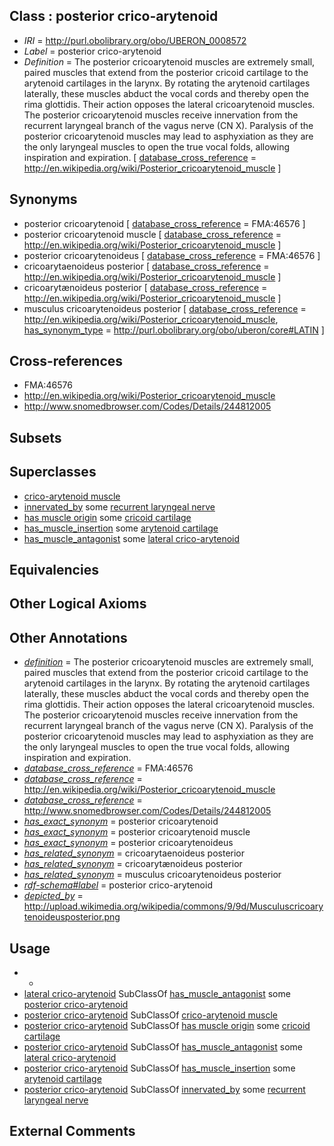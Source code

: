 
## Class : posterior crico-arytenoid

 * *IRI* = http://purl.obolibrary.org/obo/UBERON_0008572
 * *Label* = posterior crico-arytenoid
 * *Definition* = The posterior cricoarytenoid muscles are extremely small, paired muscles that extend from the posterior cricoid cartilage to the arytenoid cartilages in the larynx. By rotating the arytenoid cartilages laterally, these muscles abduct the vocal cords and thereby open the rima glottidis. Their action opposes the lateral cricoarytenoid muscles. The posterior cricoarytenoid muscles receive innervation from the recurrent laryngeal branch of the vagus nerve (CN X). Paralysis of the posterior cricoarytenoid muscles may lead to asphyxiation as they are the only laryngeal muscles to open the true vocal folds, allowing inspiration and expiration. [ [database_cross_reference](../../ef/oboInOwl#hasDbXref.md) = http://en.wikipedia.org/wiki/Posterior_cricoarytenoid_muscle ]

## Synonyms

 * posterior cricoarytenoid [ [database_cross_reference](../../ef/oboInOwl#hasDbXref.md) = FMA:46576 ]
 * posterior cricoarytenoid muscle [ [database_cross_reference](../../ef/oboInOwl#hasDbXref.md) = http://en.wikipedia.org/wiki/Posterior_cricoarytenoid_muscle ]
 * posterior cricoarytenoideus [ [database_cross_reference](../../ef/oboInOwl#hasDbXref.md) = FMA:46576 ]
 * cricoarytaenoideus posterior [ [database_cross_reference](../../ef/oboInOwl#hasDbXref.md) = http://en.wikipedia.org/wiki/Posterior_cricoarytenoid_muscle ]
 * cricoarytænoideus posterior [ [database_cross_reference](../../ef/oboInOwl#hasDbXref.md) = http://en.wikipedia.org/wiki/Posterior_cricoarytenoid_muscle ]
 * musculus cricoarytenoideus posterior [ [database_cross_reference](../../ef/oboInOwl#hasDbXref.md) = http://en.wikipedia.org/wiki/Posterior_cricoarytenoid_muscle, [has_synonym_type](../../pe/oboInOwl#hasSynonymType.md) = http://purl.obolibrary.org/obo/uberon/core#LATIN ]

## Cross-references

 * FMA:46576
 * http://en.wikipedia.org/wiki/Posterior_cricoarytenoid_muscle
 * http://www.snomedbrowser.com/Codes/Details/244812005

## Subsets


## Superclasses

 * [crico-arytenoid muscle](../../UBERON/32/UBERON_0010932.md)
 * [innervated_by](../../RO/05/RO_0002005.md) some [recurrent laryngeal nerve](../../UBERON/16/UBERON_0003716.md)
 * [has muscle origin](../../RO/72/RO_0002372.md) some [cricoid cartilage](../../UBERON/75/UBERON_0002375.md)
 * [has_muscle_insertion](../../RO/73/RO_0002373.md) some [arytenoid cartilage](../../UBERON/40/UBERON_0001740.md)
 * [has_muscle_antagonist](../../RO/68/RO_0002568.md) some [lateral crico-arytenoid](../../UBERON/73/UBERON_0008573.md)

## Equivalencies


## Other Logical Axioms


## Other Annotations

 * *[definition](../../IAO/15/IAO_0000115.md)* = The posterior cricoarytenoid muscles are extremely small, paired muscles that extend from the posterior cricoid cartilage to the arytenoid cartilages in the larynx. By rotating the arytenoid cartilages laterally, these muscles abduct the vocal cords and thereby open the rima glottidis. Their action opposes the lateral cricoarytenoid muscles. The posterior cricoarytenoid muscles receive innervation from the recurrent laryngeal branch of the vagus nerve (CN X). Paralysis of the posterior cricoarytenoid muscles may lead to asphyxiation as they are the only laryngeal muscles to open the true vocal folds, allowing inspiration and expiration.
 * *[database_cross_reference](../../ef/oboInOwl#hasDbXref.md)* = FMA:46576
 * *[database_cross_reference](../../ef/oboInOwl#hasDbXref.md)* = http://en.wikipedia.org/wiki/Posterior_cricoarytenoid_muscle
 * *[database_cross_reference](../../ef/oboInOwl#hasDbXref.md)* = http://www.snomedbrowser.com/Codes/Details/244812005
 * *[has_exact_synonym](../../ym/oboInOwl#hasExactSynonym.md)* = posterior cricoarytenoid
 * *[has_exact_synonym](../../ym/oboInOwl#hasExactSynonym.md)* = posterior cricoarytenoid muscle
 * *[has_exact_synonym](../../ym/oboInOwl#hasExactSynonym.md)* = posterior cricoarytenoideus
 * *[has_related_synonym](../../ym/oboInOwl#hasRelatedSynonym.md)* = cricoarytaenoideus posterior
 * *[has_related_synonym](../../ym/oboInOwl#hasRelatedSynonym.md)* = cricoarytænoideus posterior
 * *[has_related_synonym](../../ym/oboInOwl#hasRelatedSynonym.md)* = musculus cricoarytenoideus posterior
 * *[rdf-schema#label](../../el/rdf-schema#label.md)* = posterior crico-arytenoid
 * *[depicted_by](../../depicted/by/depicted_by.md)* = http://upload.wikimedia.org/wikipedia/commons/9/9d/Musculuscricoarytenoideusposterior.png

## Usage

 * -
 * [lateral crico-arytenoid](../../UBERON/73/UBERON_0008573.md) SubClassOf [has_muscle_antagonist](../../RO/68/RO_0002568.md) some [posterior crico-arytenoid](../../UBERON/72/UBERON_0008572.md)
 * [posterior crico-arytenoid](../../UBERON/72/UBERON_0008572.md) SubClassOf [crico-arytenoid muscle](../../UBERON/32/UBERON_0010932.md)
 * [posterior crico-arytenoid](../../UBERON/72/UBERON_0008572.md) SubClassOf [has muscle origin](../../RO/72/RO_0002372.md) some [cricoid cartilage](../../UBERON/75/UBERON_0002375.md)
 * [posterior crico-arytenoid](../../UBERON/72/UBERON_0008572.md) SubClassOf [has_muscle_antagonist](../../RO/68/RO_0002568.md) some [lateral crico-arytenoid](../../UBERON/73/UBERON_0008573.md)
 * [posterior crico-arytenoid](../../UBERON/72/UBERON_0008572.md) SubClassOf [has_muscle_insertion](../../RO/73/RO_0002373.md) some [arytenoid cartilage](../../UBERON/40/UBERON_0001740.md)
 * [posterior crico-arytenoid](../../UBERON/72/UBERON_0008572.md) SubClassOf [innervated_by](../../RO/05/RO_0002005.md) some [recurrent laryngeal nerve](../../UBERON/16/UBERON_0003716.md)

## External Comments

